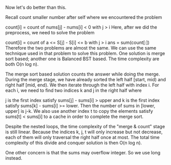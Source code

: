 Now let's do better than this.

Recall count smaller number after self where we encountered the problem

count[i] = count of nums[j] - nums[i] < 0 with j > i
Here, after we did the preprocess, we need to solve the problem

count[i] = count of a <= S[j] - S[i] <= b with j > i
ans = sum(count[:])
Therefore the two problems are almost the same. We can use the same technique used in that problem to solve this problem. One solution is merge sort based; another one is Balanced BST based. The time complexity are both O(n log n).

The merge sort based solution counts the answer while doing the merge. During the merge stage, we have already sorted the left half [start, mid) and right half [mid, end). We then iterate through the left half with index i. For each i, we need to find two indices k and j in the right half where

j is the first index satisfy sums[j] - sums[i] > upper and
k is the first index satisfy sums[k] - sums[i] >= lower.
Then the number of sums in [lower, upper] is j-k. We also use another index t to copy the elements satisfy sums[t] < sums[i] to a cache in order to complete the merge sort.

Despite the nested loops, the time complexity of the "merge & count" stage is still linear. Because the indices k, j, t will only increase but not decrease, each of them will only traversal the right half once at most. The total time complexity of this divide and conquer solution is then O(n log n).

One other concern is that the sums may overflow integer. So we use long instead.